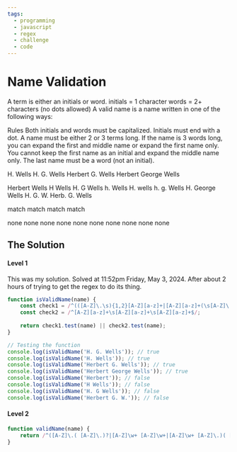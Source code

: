 ```yaml
---
tags:
  - programming
  - javascript
  - regex
  - challenge
  - code
---
```


# Name Validation
A term is either an initials or word.
initials = 1 character
words = 2+ characters (no dots allowed)
A valid name is a name written in one of the following ways:

Rules
Both initials and words must be capitalized.
Initials must end with a dot.
A name must be either 2 or 3 terms long.
If the name is 3 words long, you can expand the first and middle name or expand the first name only. You cannot keep the first name as an initial and expand the middle name only.
The last name must be a word (not an initial).

H. Wells
H. G. Wells
Herbert G. Wells
Herbert George Wells

Herbert
Wells 
H Wells
H. G Wells
h. Wells
H. wells
h. g. Wells 
H. George Wells 
H. G. W.
Herb. G. Wells 

match
match
match
match

none
none
none
none
none
none
none
none
none
none

## The Solution

#### Level 1
This was my solution. Solved at 11:52pm Friday, May 3, 2024. After about 2 hours of trying to get the regex to do its thing.
```js
function isValidName(name) {
    const check1 = /^(([A-Z]\.\s){1,2}[A-Z][a-z]+|[A-Z][a-z]+(\s[A-Z]\.)?\s[A-Z][a-z]+)$/;
    const check2 = /^[A-Z][a-z]+\s[A-Z][a-z]+\s[A-Z][a-z]+$/;
    
    return check1.test(name) || check2.test(name);
}

// Testing the function
console.log(isValidName('H. G. Wells')); // true
console.log(isValidName('H. Wells')); // true
console.log(isValidName('Herbert G. Wells')); // true
console.log(isValidName('Herbert George Wells')); // true
console.log(isValidName('Herbert')); // false
console.log(isValidName('H Wells')); // false
console.log(isValidName('H. G Wells')); // false
console.log(isValidName('Herbert G. W.')); // false
```
#### Level 2
```js
function validName(name) {
	return /^([A-Z]\.( [A-Z]\.)?|[A-Z]\w+ [A-Z]\w+|[A-Z]\w+ [A-Z]\.)( [A-Z]\w+)$/.test(name)
}
```





